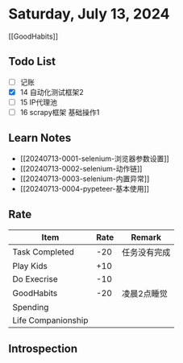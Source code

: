 # Saturday, July 13, 2024

[[GoodHabits]]

## Todo List

- [ ] 记账
- [x] 14 自动化测试框架2
- [ ] 15 IP代理池
- [ ] 16 scrapy框架 基础操作1

## Learn Notes

- [[20240713-0001-selenium-浏览器参数设置]]
- [[20240713-0002-selenium-动作链]]
- [[20240713-0003-selenium-内置异常]]
- [[20240713-0004-pypeteer-基本使用]]

## Rate

| Item               | Rate | Remark       |
| ------------------ | ---- | ------------ |
| Task Completed     | -20  | 任务没有完成 |
| Play Kids          | +10  |              |
| Do Execrise        | -10  |              |
| GoodHabits         | -20  | 凌晨2点睡觉  |
| Spending           |      |              |
| Life Companionship |      |              |

## Introspection
